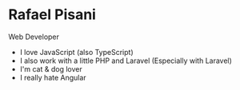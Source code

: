 # Rafael Pisani
Web Developer

* I love JavaScript (also TypeScript)
* I also work with a little PHP and Laravel (Especially with Laravel)
* I'm cat & dog lover
* I really hate Angular
